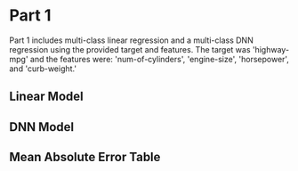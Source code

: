 # Part 1
Part 1 includes multi-class linear regression and a multi-class DNN regression using the provided target and features. The target was 'highway-mpg' and the features were: 'num-of-cylinders', 'engine-size', 'horsepower', and 'curb-weight.'

## Linear Model

## DNN Model

## Mean Absolute Error Table
